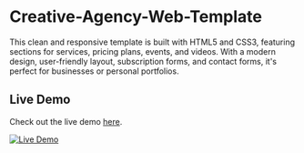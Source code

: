 # Creative-Agency-Web-Template
This clean and responsive template is built with HTML5 and CSS3, featuring sections for services, pricing plans, events, and videos. With a modern design, user-friendly layout, subscription forms, and contact forms, it's perfect for businesses or personal portfolios.


## Live Demo
Check out the live demo [here](https://abdallah181.github.io/Creative-Agency-Web-Template/).

[![Live Demo](https://img.shields.io/badge/Live-Demo-brightgreen)]([https://abdallah181.github.io/Kasper-Website-Template/](https://abdallah181.github.io/Creative-Agency-Web-Template/))
